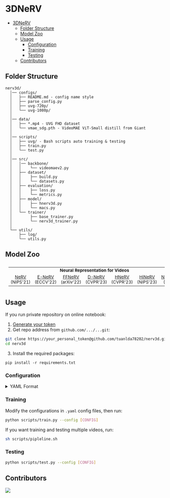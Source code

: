 # 3DNeRV
- [3DNeRV](#3dnerv)
  - [Folder Structure](#folder-structure)
  - [Model Zoo](#model-zoo)
  - [Usage](#usage)
    - [Configuration](#configuration)
    - [Training](#training)
    - [Testing](#testing)
  - [Contributors](#contributors)

## Folder Structure

```
nerv3d/
  │── configs/ 
  │   ├── README.md - config name style
  │   ├── parse_config.py
  │   ├── uvg-720p/ 
  │   └── uvg-1080p/ 
  │
  │── data/
  │   ├── *.mp4 - UVG FHD dataset
  │   └── vmae_sdg.pth - VideoMAE ViT-Small distill from Giant
  │
  │── scripts/
  │   ├── uvg/ - Bash scripts auto training & testing 
  │   ├── train.py 
  │   └── test.py 
  │
  │── src/
  │   │── backbone/
  │   │    └── videomaev2.py
  │   ├── dataset/ 
  │   │    ├── build.py
  │   │    └── datasets.py
  │   ├── evaluation/ 
  │   │    ├── loss.py
  │   │    └── metrics.py  
  │   ├── model/ 
  │   │    ├── hnerv3d.py
  │   │    └── macs.py  
  │   └── trainer/ 
  │        ├── base_trainer.py
  │        └── nerv3d_trainer.py
  │ 
  └── utils/
      ├── log/ 
      └── utils.py
```
## Model Zoo 
<summary></summary>

<table style="margin-left:auto;margin-right:auto;font-size:1.4vw;padding:10px 10px;text-align:center;vertical-align:center;">
  <tr>
    <td colspan="7" style="font-weight:bold;">Neural Representation for Videos</td>
  </tr>
  <tr>
    <td><a href="https://github.com/tuanlda78202/CVP/blob/main/configs/u2net/README.md">NeRV</a> (NIPS'21)</td>
    <td><a href="https://github.com/tuanlda78202/CVP/blob/main/configs/dis/README.md">E-NeRV</a> (ECCV'22)</td>
    <td><a href="https://github.com/tuanlda78202/CVP/blob/main/configs/dis/README.md">FFNeRV</a> (arXiv'22)</td>
    <td><a href="https://github.com/tuanlda78202/CVP/blob/main/configs/dis/README.md">D-NeRV</a> (CVPR'23)</td>
    <td><a href="https://github.com/tuanlda78202/CVP/blob/main/configs/dis/README.md">HNeRV</a> (CVPR'23)</td>
    <td><a href="https://github.com/tuanlda78202/CVP/blob/main/configs/dis/README.md">HiNeRV</a> (NIPS'23)</td>
    <td><a href="https://github.com/tuanlda78202/CVP/blob/main/configs/dis/README.md">NeRV3D</a> (Ours)</td>
  </tr>
</table>

## Usage

If you run private repository on online notebook:
1. [Generate your token](https://github.com/settings/tokens)
2. Get repo address from `github.com/.../...git`: 
```bash
git clone https://your_personal_token@github.com/tuanlda78202/nerv3d.git
cd nerv3d
```
3. Install the required packages:
```
pip install -r requirements.txt
```
<!-- pipreqs for get requirements.txt -->
### Configuration

<details>

<summary>YAML Format</summary>

```yaml
name: Beauty-HD_vmaev2-adaptive3d-nervb3d_b2xf4-cosinelr-20k_300e

dataloader:
  type: build_dataloader

  args:
    name: "uvghd30"
    data_path: "data/beauty.mp4"                       
    crop_size: [720, 1280]                             
    num_workers: 6  

    batch_size: 2                                      
    frame_interval: 4                                  

metrics:
  type: psnr_batch

  args:
    batch_size: 2                                     
    frame_interval: 4                               

arch:
  type: HNeRVMae

  args:
    img_size: [720, 1280] 
    frame_interval: 4                        
    
    embed_dim: 8 
    embed_size: [9, 16]
    decode_dim: 314

    lower_kernel: 1
    upper_kernel: 5
    scales: [5, 4, 2, 2]
    reduce: 3
    lower_width: 6

    ckpt_path: "data/vmae_sdg.pth"

loss:
  type: loss_fn

  args:
    loss_type: "L2"
    batch_average: False

optimizer:
  type: Adam

  args: 
    lr: 0.001 
    betas: [0.9, 0.99]

lr_scheduler:
  type: CosineAnnealingLR

  args:
    T_max: 0.000001     
    eta_min: 0.0

trainer:
  resume: False 
  
  epochs: 300
  valid_period: 10

  save_dir: saved/
  save_period: 100
  verbosity: 1

  visual_tool: wandb
  mode: "online"
  project: nerv3d
  api_key_file: "./config/api/tuanlda78202"
  entity: tuanlda78202
  name: "beauty-3M_vmaev2-adaptive3d-nervb3d_b2xf4-cosinelr-20k_300e"              
```

</details>

### Training
Modify the configurations in `.yaml` config files, then run:

```bash
python scripts/train.py --config [CONFIG]
```
If you want training and testing multiple videos, run:
```bash
sh scripts/pipleline.sh
```

### Testing
```bash
python scripts/test.py --config [CONFIG]
```

## Contributors 
<a href="https://github.com/tuanlda78202/MLR/graphs/contributors">
<img src="https://contrib.rocks/image?repo=tuanlda78202/MLR" /></a>
</a>

